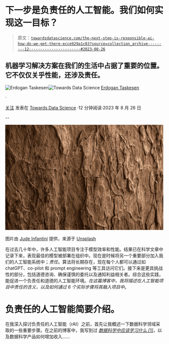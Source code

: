 # 下一步是负责任的人工智能。我们如何实现这一目标？

> 原文：[`towardsdatascience.com/the-next-step-is-responsible-ai-how-do-we-get-there-ecce929a1c03?source=collection_archive---------12-----------------------#2023-08-26`](https://towardsdatascience.com/the-next-step-is-responsible-ai-how-do-we-get-there-ecce929a1c03?source=collection_archive---------12-----------------------#2023-08-26)

## 机器学习解决方案在我们的生活中占据了重要的位置。它不仅仅关乎性能，还涉及责任。

[](https://erdogant.medium.com/?source=post_page-----ecce929a1c03--------------------------------)![Erdogan Taskesen](https://erdogant.medium.com/?source=post_page-----ecce929a1c03--------------------------------)[](https://towardsdatascience.com/?source=post_page-----ecce929a1c03--------------------------------)![Towards Data Science](https://towardsdatascience.com/?source=post_page-----ecce929a1c03--------------------------------) [Erdogan Taskesen](https://erdogant.medium.com/?source=post_page-----ecce929a1c03--------------------------------)

·

[关注](https://medium.com/m/signin?actionUrl=https%3A%2F%2Fmedium.com%2F_%2Fsubscribe%2Fuser%2F4e636e2ef813&operation=register&redirect=https%3A%2F%2Ftowardsdatascience.com%2Fthe-next-step-is-responsible-ai-how-do-we-get-there-ecce929a1c03&user=Erdogan+Taskesen&userId=4e636e2ef813&source=post_page-4e636e2ef813----ecce929a1c03---------------------post_header-----------) 发表在 [Towards Data Science](https://towardsdatascience.com/?source=post_page-----ecce929a1c03--------------------------------) ·12 分钟阅读·2023 年 8 月 26 日[](https://medium.com/m/signin?actionUrl=https%3A%2F%2Fmedium.com%2F_%2Fvote%2Ftowards-data-science%2Fecce929a1c03&operation=register&redirect=https%3A%2F%2Ftowardsdatascience.com%2Fthe-next-step-is-responsible-ai-how-do-we-get-there-ecce929a1c03&user=Erdogan+Taskesen&userId=4e636e2ef813&source=-----ecce929a1c03---------------------clap_footer-----------)

--

[](https://medium.com/m/signin?actionUrl=https%3A%2F%2Fmedium.com%2F_%2Fbookmark%2Fp%2Fecce929a1c03&operation=register&redirect=https%3A%2F%2Ftowardsdatascience.com%2Fthe-next-step-is-responsible-ai-how-do-we-get-there-ecce929a1c03&source=-----ecce929a1c03---------------------bookmark_footer-----------)![](img/c97dd2b28a11ed11c9c06042e6372e52.png)

图片由 [Jude Infantini](https://unsplash.com/@judowoodo_?utm_source=unsplash&utm_medium=referral&utm_content=creditCopyText) 提供，来源于 [Unsplash](https://unsplash.com/photos/mI-QcAP95Ok?utm_source=unsplash&utm_medium=referral&utm_content=creditCopyText)

在过去几十年中，许多人工智能项目专注于模型效率和性能。结果已在科学文章中记录下来，表现最佳的模型被部署在组织中。现在是时候将另一个重要部分加入我们的人工智能系统中；*责任*。算法将长期存在，现在每个人都可以通过如 chatGPT、co-pilot 和 prompt engineering 等工具访问它们。接下来是更具挑战性的部分，包括道德咨询、确保谨慎的委托以及通知利益相关者。综合这些实践，能促进一个负责任和道德的人工智能环境。*在这篇博客中，我将描述在人工智能项目中责任的含义，以及如何通过 6 个实际步骤将其融入项目中*。

# 负责任的人工智能简要介绍。

在我深入探讨负责任的人工智能（rAI）之前，首先让我概述一下数据科学领域采取的一些重要步骤。在之前的博客中，我写到过 [*数据科学中应该学习什么 [1]*](/the-path-to-success-in-data-science-is-about-your-ability-to-learn-but-what-to-learn-92efe11e34bf)，以及数据科学产品如何增加收入……
